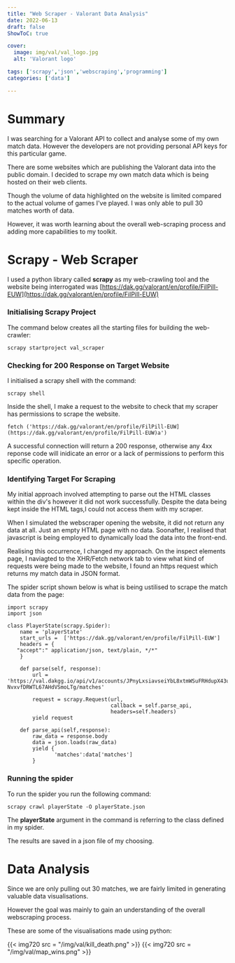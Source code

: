 ```yaml
---
title: "Web Scraper - Valorant Data Analysis"
date: 2022-06-13
draft: false
ShowToC: true

cover:
  image: img/val/val_logo.jpg
  alt: 'Valorant logo'

tags: ['scrapy','json','webscraping','programming']
categories: ['data']

---
```


# Summary

I was searching for a Valorant API to collect and analyse some of my own match data. However the developers are not providing personal API keys for this particular game.

There are some websites which are publishing the Valorant data into the public domain. I decided to scrape my own match data which is being hosted on their web clients.

Though the volume of data highlighted on the website is limited compared to the actual volume of games I've played. I was only able to pull 30 matches worth of data.

However, it was worth learning about the overall web-scraping process and adding more capabilities to my toolkit.

# Scrapy - Web Scraper

I used a python library called **scrapy** as my web-crawling tool and the website being interrogated was [https://dak.gg/valorant/en/profile/FilPill-EUW](https://dak.gg/valorant/en/profile/FilPill-EUW)

### Initialising Scrapy Project

The command below creates all the starting files for building the web-crawler:

```[bash]
scrapy startproject val_scraper
```

### Checking for 200 Response on Target Website

I initialised a scrapy shell with the command:

```[bash]
scrapy shell
```

Inside the shell, I make a request to the website to check that my scraper has permissions to scrape the website.

```[bash]
fetch ('https://dak.gg/valorant/en/profile/FilPill-EUW](https://dak.gg/valorant/en/profile/FilPill-EUW)a')
```

A successful connection will return a 200 response, otherwise any 4xx reponse code will inidicate an error or a lack of permissions to perform this specific operation.

### Identifying Target For Scraping

My initial approach involved attempting to parse out the HTML classes within the div's however it did not work successfully. Despite the data being kept inside the HTML tags,I could not access them with my scraper.

When I simulated the webscraper opening the website, it did not return any data at all. Just an empty HTML page with no data. Soonafter, I realised that javascript is being employed to dynamically load the data into the front-end.

Realising this occurrence, I changed my approach. On the inspect elements page, I naviagted to the XHR/Fetch network tab to view what kind of requests were being made to the website, I found an https request which returns my match data in JSON format.

The spider script shown below is what is being ustilised to scrape the match data from the page:

```[python]
import scrapy
import json

class PlayerState(scrapy.Spider):
    name = 'playerState'
    start_urls =  ['https://dak.gg/valorant/en/profile/FilPill-EUW']
    headers = {
   "accept":" application/json, text/plain, */*"
    }

    def parse(self, response):
        url = 'https://val.dakgg.io/api/v1/accounts/JPnyLxsiavseiYbL8xtmWSuFRHdupX43u_hVynD5YScr2_Y32Wt2v5K-NvxvfDRWTL67AHdVSmoLTg/matches'

        request = scrapy.Request(url,
                                 callback = self.parse_api,
                                 headers=self.headers)
        yield request

    def parse_api(self,response):
        raw_data = response.body
        data = json.loads(raw_data)
        yield {
               'matches':data['matches']
        }
```

### Running the spider

To run the spider you run the following command:

```[bash]
scrapy crawl playerState -O playerState.json
```

The **playerState** argument in the command is referring to the class defined in my spider.

The results are saved in a json file of my choosing.


# Data Analysis

Since we are only pulling out 30 matches, we are fairly limited in generating valuable data visualisations.

However the goal was mainly to gain an understanding of the overall webscraping process.

These are some of the visualisations made using python:

{{< img720 src = "/img/val/kill_death.png" >}}
{{< img720 src = "/img/val/map_wins.png" >}}
